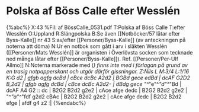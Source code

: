 # Polska af Böss Calle  efter Wesslén

{%abc%}
X:43
%Fil: af BössCalle_0531.pdf
T:Polska af Böss Calle 
T:efter Wesslén
O:Uppland
R:Slängpolska
B:Se även [[Notböcker/57 låtar efter Byss-Kalle]] nr 43
S:av/efter [[Personer/Byss-Kalle]] (av anteckningen på noterna att döma)
N:Ur en notbok som gått i arv i släkten Wesslén ([[Personer/Mats Wesslén]] är organisten i Överlövsta socken som tecknade ned många låtar efter [[Personer/Byss-Kalle]]). Ref. [[Personer/Per-Ulf Allmo]]
N:Noterna markerade med (*) finns inte med i förlagan på grund av en trasig notpapperskant och utgör därför gissningar.
Z:Nils L
M:3/4
L:1/16
K:G
d2 | gfgb agfg dcBd | cBce dcBc A2d2  | BGBd gece edBd | dcAF G2D2 B,2d2 |
     gfgb agfg dcBd | cBce dcBc A2d2- | dBdg gece "^*"e"^*"d"^*"Bd | dcAF A4 G2 ::
dc | B2G2 B2d2 g2e2 | cAce afge dedc | B2G2 B2d2 g2e2 | "^*"a"^*"fdf g2d2 cBAc |
     B2G2 B2d2 g2e2 | cAce afge dedc | B2G2 B2d2 efge | afdf g4 z2 :|
{%endabc%}
